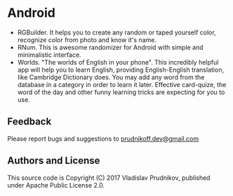 # Android
- RGBuilder. It helps you to create any random or taped yourself color, recognize color from photo and know it's name.
- RNum. This is awesome randomizer for Android with simple and minimalistic interface.
- Worlds. "The worlds of English in your phone". This incredibly helpful app will help you to learn English, providing English-English translation, like Cambridge Dictionary does. You may add any word from the database in a category in order to learn it later. Effective card-quize, the word of the day and other funny learning tricks are expecting for you to use.

## Feedback
Please report bugs and suggestions to prudnikoff.dev@gmail.com

## Authors and License
This source code is Copyright (C) 2017 Vladislav Prudnikov, published under Apache Public License 2.0.

